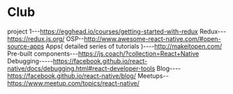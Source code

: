 # Club
project
1---https://egghead.io/courses/getting-started-with-redux
Redux---https://redux.js.org/
OSP--http://www.awesome-react-native.com/#open-source-apps
Apps( detailed series of tutorials )----http://makeitopen.com/
Pre-built components---https://js.coach/?collection=React+Native
Debugging-----https://facebook.github.io/react-native/docs/debugging.html#react-developer-tools
Blog----https://facebook.github.io/react-native/blog/
Meetups--https://www.meetup.com/topics/react-native/
